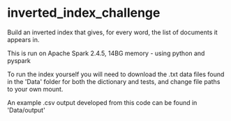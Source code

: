 # inverted_index_challenge
 Build an inverted index that gives, for every word, the list of documents it appears in.
 
 This is run on Apache Spark 2.4.5, 14BG memory - using python and pyspark
 
 To run the index yourself you will need to download the .txt data files found in the 'Data' folder for both the dictionary and tests, and change file paths to your own mount. 

An example .csv output developed from this code can be found in 'Data/output'
